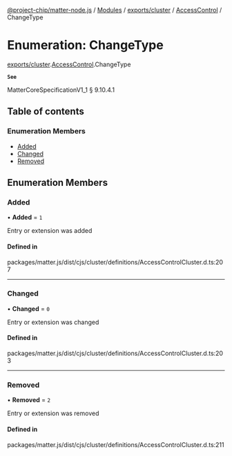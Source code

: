 [@project-chip/matter-node.js](../README.md) / [Modules](../modules.md) / [exports/cluster](../modules/exports_cluster.md) / [AccessControl](../modules/exports_cluster.AccessControl.md) / ChangeType

# Enumeration: ChangeType

[exports/cluster](../modules/exports_cluster.md).[AccessControl](../modules/exports_cluster.AccessControl.md).ChangeType

**`See`**

MatterCoreSpecificationV1_1 § 9.10.4.1

## Table of contents

### Enumeration Members

- [Added](exports_cluster.AccessControl.ChangeType.md#added)
- [Changed](exports_cluster.AccessControl.ChangeType.md#changed)
- [Removed](exports_cluster.AccessControl.ChangeType.md#removed)

## Enumeration Members

### Added

• **Added** = ``1``

Entry or extension was added

#### Defined in

packages/matter.js/dist/cjs/cluster/definitions/AccessControlCluster.d.ts:207

___

### Changed

• **Changed** = ``0``

Entry or extension was changed

#### Defined in

packages/matter.js/dist/cjs/cluster/definitions/AccessControlCluster.d.ts:203

___

### Removed

• **Removed** = ``2``

Entry or extension was removed

#### Defined in

packages/matter.js/dist/cjs/cluster/definitions/AccessControlCluster.d.ts:211
